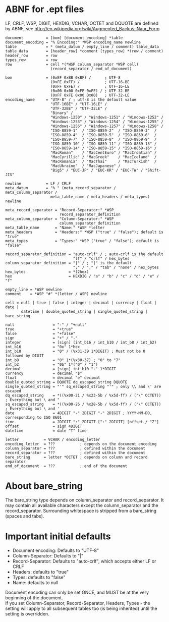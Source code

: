 ABNF for .ept files
===================

LF, CRLF, WSP, DIGIT, HEXDIG, VCHAR, OCTET and DQUOTE are defined by ABNF, see
http://en.wikipedia.org/wiki/Augmented_Backus–Naur_Form

    document          = [bom] [document_encoding] *table
    document_encoding = "% Encoding:" *WSP encoding_name newline
    table             = * (meta_datum / empty_line / comment) table_data
    table_data        = [header_row] *comment [types_row] *(row / comment)
    header_row        = row
    types_row         = row
    row               = cell *(*WSP column_separator *WSP cell)
                        (record_separator / end_of_document)

    bom               = (0xEF 0xBB 0xBF) /      ; UTF-8
                        (0xFE 0xFF) /           ; UTF-16-BE
                        (0xFF 0xFE) /           ; UTF-16-LE
                        (0x00 0x00 0xFE 0xFF) / ; UTF-32-BE
                        (0xFF 0xFE 0x00 0x00)   ; UTF-32-LE
    encoding_name     = "UTF-8" / ; utf-8 is the default value
                        "UTF-16BE" / "UTF-16LE" /
                        "UTF-32BE" / "UTF-32LE" /
                        "Binary" / 
                        "Windows-1250" / "Windows-1251" / "Windows-1252" /
                        "Windows-1253" / "Windows-1254" / "Windows-1255" /
                        "Windows-1256" / "Windows-1257" / "Windows-1258" /
                        "ISO-8859-1"  / "ISO-8859-2"  / "ISO-8859-3"  /
                        "ISO-8859-4"  / "ISO-8859-5"  / "ISO-8859-6"  /
                        "ISO-8859-7"  / "ISO-8859-8"  / "ISO-8859-9"  /
                        "ISO-8859-10" / "ISO-8859-11" / "ISO-8859-13" /
                        "ISO-8859-14" / "ISO-8859-15" / "ISO-8859-16" /
                        "MacRoman"    / "MacCentEuro" / "MacCroatian" /
                        "MacCyrillic" / "MacGreek"    / "MacIceland"  /
                        "MacRomania"  / "MacThai"     / "MacTurkish"  /
                        "MacUkraine"  / "MacJapanese" /
                        "Big5" / "EUC-JP" / "EUC-KR" / "EUC-TW" / "Shift-JIS"

    newline           = LF / CRLF
    meta_datum        = "% " (meta_record_separator / meta_column_separator /
                        meta_table_name / meta_headers / meta_types) newline

    meta_record_separator = "Record-Separator:" *WSP
                            record_separator_definition
    meta_column_separator = "Column-Separator:" *WSP
                            column_separator_definition
    meta_table_name       = "Name:" *WSP *letter
    meta_headers          = "Headers:" *WSP ("true" / "false"); default is "true"
    meta_types            = "Types:" *WSP ("true" / "false"); default is "false"

    record_separator_definition = "auto-crlf" / ; auto-crlf is the default
                                  "lf" / "crlf" / hex_bytes
    column_separator_definition = "|" / ; "|" is the default
                                  ";" / "," / "tab" / "none" / hex_bytes
    hex_bytes                   = *(2hex)
    hex                         = HEXDIG / "a" / "b" / "c" / "d" / "e" / "f"

    empty_line = *WSP newline
    comment    = *WSP "#" *(letter / WSP) newline

    cell = null | true | false | integer | decimal | currency | float | date |
           datetime | double_quoted_string | single_quoted_string | bare_string

    null                 = "-" / "+null"
    true                 = "+true"
    false                = "+false"
    sign                 = "+" / "-"
    integer              = [sign] (int_b16 / int_b10 / int_b8 / int_b2)
    int_b16              = "0x" 1*hex
    int_b10              = "0" / (%x31-39 1*DIGIT) ; Must not be 0 followed by DIGIT
    int_b8               = "0" 1*(%x30-37) ; "0" to "7"
    int_b2               = "0b" 1*("0" / "1")
    decimal              = [sign] int_b10 "." 1*DIGIT
    currency             = decimal "$"
    float                = decimal "e" decimal
    double_quoted_string = DQUOTE dq_escaped_string DQUOTE
    single_quoted_string = "'" sq_escaped_string "'" ; only \\ and \' are escaped
    dq_escaped_string    = *((%x00-21 / %x23-5b / %x5d-ff) / ("\" OCTET)) ; Everything but \ and "
    sq_escaped_string    = *((%x00-26 / %x28-5b / %x5d-ff) / ("\" OCTET)) ; Everything but \ and '
    date                 = 4DIGIT "-" 2DIGIT "-" 2DIGIT ; YYYY-MM-DD, corresponding to ISO 8601
    time                 = 2DIGIT ":" 2DIGIT [":" 2DIGIT] [offset / "Z"]
    offset               = sign 4DIGIT
    datetime             = date "T" time

    letter           = VCHAR / encoding_letter
    encoding_letter  = ???           ; depends on the document encoding
    column_separator = ???           ; defined within the document
    record_separator = ???           ; defined within the document
    bare_string      = letter *OCTET ; depends on column and record separator
    end_of_document  = ???           ; end of the document


About bare_string
=================

The bare_string type depends on column_separator and record_separator. It may
contain all available characters except the column_separator and the
record_separator.
Surrounding whitespace is stripped from a bare_string (spaces and tabs).


Important initial defaults
==========================

* Document encoding: Defaults to "UTF-8"
* Column-Separator: Defaults to "|"
* Record-Separator: Defaults to "auto-crlf", which accepts either LF or CRLF
* Headers: defaults to "true"
* Types: defaults to "false"
* Name: defaults to null

Document encoding can only be set ONCE, and MUST be at the very beginning of the document.  
If you set Column-Separator, Record-Separator, Headers, Types - the setting will apply to
all subsequent tables too (is being inherited) until the setting is overridden.

